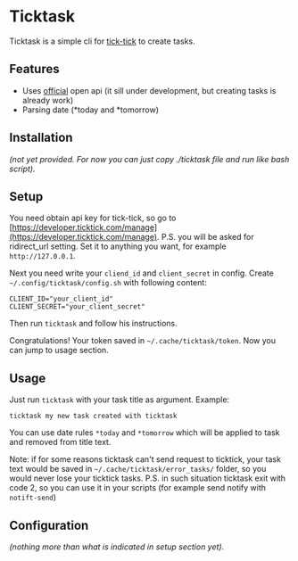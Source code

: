 # Ticktask
Ticktask is a simple cli for [tick-tick](ticktick.com) to create tasks.

## Features
* Uses [official](https://developer.ticktick.com/docs#/openapi) open api (it
  sill under development, but creating tasks is already work)
* Parsing date (*today and *tomorrow)

## Installation
*(not yet provided. For now you can just copy ./ticktask file and run like bash
script).*

## Setup
You need obtain api key for tick-tick, so go to
[https://developer.ticktick.com/manage](https://developer.ticktick.com/manage).
P.S. you will be asked for ridirect_url setting. Set it to anything you want,
for example `http://127.0.0.1`.

Next you need write your `cliend_id` and `client_secret` in config. Create
`~/.config/ticktask/config.sh` with following content:

```
CLIENT_ID="your_client_id"
CLIENT_SECRET="your_client_secret"
```

Then run `ticktask` and follow his instructions.

Congratulations! Your token saved in `~/.cache/ticktask/token`. Now you can
jump to usage section.

## Usage
Just run `ticktask` with your task title as argument. Example:

```
ticktask my new task created with ticktask
```

You can use date rules `*today` and `*tomorrow` which will be applied to task
and removed from title text.

Note: if for some reasons ticktask can't send request to ticktick, your task
text would be saved in `~/.cache/ticktask/error_tasks/` folder, so you would
never lose your ticktick tasks. P.S. in such situation ticktask exit with code
2, so you can use it in your scripts (for example send notify with
`notift-send`)

## Configuration
*(nothing more than what is indicated in setup section yet).*
